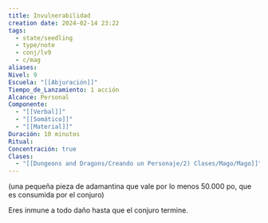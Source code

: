 ```yaml
---
title: Invulnerabilidad
creation date: 2024-02-14 23:22
tags:
  - state/seedling
  - type/note
  - conj/lv9
  - c/mag
aliases: 
Nivel: 9
Escuela: "[[Abjuración]]"
Tiempo_de_Lanzamiento: 1 acción
Alcance: Personal
Componente:
  - "[[Verbal]]"
  - "[[Somático]]"
  - "[[Material]]"
Duración: 10 minutos
Ritual: 
Concentración: true
Clases:
  - "[[Dungeons and Dragons/Creando un Personaje/2) Clases/Mago/Mago]]"
---
```

(una pequeña pieza de adamantina que vale por lo menos 50.000 po, que es consumida por el conjuro)

Eres inmune a todo daño hasta que el conjuro termine.